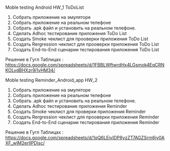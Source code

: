 Moble testing Android
HW_1 ToDoList

1) Собрать приложение на эмуляторе
2) Собрать приложение на реальном телефоне
3) Собрать .apk файл и установить на реальном телефоне.
4) Сделать Adhoc тестирование приложения ToDo List
5) Создать Smoke чеклист для прооверки приложения ToDo List
6) Создать Rergression чеклист для прооверки приложения ToDo List
7) Создать End-to-End сценарии тестирования приложения ToDo List

Решение в Гугл Таблицах : https://docs.google.com/spreadsheets/d/1FBBLWftwrdHx4LGsmok4EqCRNKOLvdBHXzr9i1yHM34/

Moble testing Reminder_Android_app
HW_2

1) Собрать приложение на эмуляторе
2) Собрать приложение на реальном телефоне
3) Собрать .apk файл и установить на реальном телефоне.
4) Сделать Adhoc тестирование приложения Reminder
5) Создать Smoke чеклист для проверки приложения Reminder
6) Создать Rergression чеклист для прооверки приложения Reminder
7) Создать End-to-End сценарии тестирования приложения Reminder

Решение в Гугл Таблицах : https://docs.google.com/spreadsheets/d/1qQ6LEivIDP8yzZT7AGZSrm6jy0AXF_wlM2erlIPDjsc/
